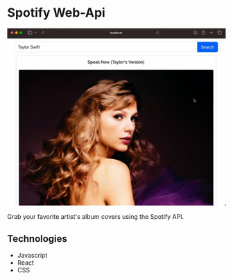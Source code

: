 # Spotify Web-Api

![Project Video](resources/spotify-api.jpg)

Grab your favorite artist's album covers using the Spotify API.

## Technologies

- Javascript
- React
- CSS